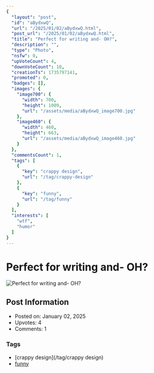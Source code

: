 ```yaml
---
{
  "layout": "post",
  "id": "aBydxwQ",
  "url": "/2025/01/02/aBydxwQ.html",
  "post_url": "/2025/01/02/aBydxwQ.html",
  "title": "Perfect for writing and- OH?",
  "description": "",
  "type": "Photo",
  "nsfw": 0,
  "upVoteCount": 4,
  "downVoteCount": 10,
  "creationTs": 1735797141,
  "promoted": 0,
  "badges": [],
  "images": {
    "image700": {
      "width": 700,
      "height": 1009,
      "url": "/assets/media/aBydxwQ_image700.jpg"
    },
    "image460": {
      "width": 460,
      "height": 663,
      "url": "/assets/media/aBydxwQ_image460.jpg"
    }
  },
  "commentsCount": 1,
  "tags": [
    {
      "key": "crappy design",
      "url": "/tag/crappy-design"
    },
    {
      "key": "funny",
      "url": "/tag/funny"
    }
  ],
  "interests": [
    "wtf",
    "humor"
  ]
}
---
```


# Perfect for writing and- OH?

![Perfect for writing and- OH?](/assets/media/aBydxwQ_image700.jpg)

## Post Information

- Posted on: January 02, 2025
- Upvotes: 4
- Comments: 1

### Tags

- [crappy design](/tag/crappy design)
- [funny](/tag/funny)
